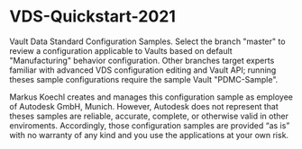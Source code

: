 # VDS-Quickstart-2021
Vault Data Standard Configuration Samples. Select the branch "master" to review a configuration applicable to Vaults based on default "Manufacturing" behavior configuration. 
Other branches target experts familiar with advanced VDS configuration editing and Vault API; running theses sample configurations require the sample Vault "PDMC-Sample".

Markus Koechl creates and manages this configuration sample as employee of Autodesk GmbH, Munich. However, Autodesk does not represent that theses samples are reliable, accurate, complete, or otherwise valid in other enviroments.
Accordingly, those configuration samples are provided “as is” with no warranty of any kind and you use the applications at your own risk.
